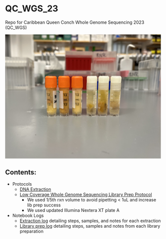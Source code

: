 # QC_WGS_23

Repo for Caribbean Queen Conch Whole Genome Sequencing 2023 (QC_WGS)

![](https://github.com/wdunster/QC_WGS_23/blob/main/Images/QC_WGS_23_Tube.png)

## Contents: 
- Protocols
    - [DNA Extraction](https://github.com/wdunster/QC_WGS_23/blob/main/Protocols/EZNA_Mollusc_DNA_Protocol.md)
    - [Low Coverage Whole Genome Sequencing Library Prep Protocol](https://github.com/wdunster/PPP-Lab-Resources/blob/master/Protocols_and_Lab_Resources/Whole_Genome_Library_Preps/Prada_WGS_Illumina_Nextera.md)
        - We used 1/5th rxn volume to avoid pipetting < 1uL and increase lib prep success 
        - We used updated Illumina Nextera XT plate A
- Notebook Logs
    - [Extraction log](https://github.com/wdunster/QC_WGS_23/blob/main/QC_WGS_Extraction_Log.md) detailing steps, samples, and notes for each extraction 
    - [Library prep log](https://github.com/wdunster/QC_WGS_23/blob/main/QC_WGS_Library_Prep.md) detailing steps, samples and notes from each library preparation
